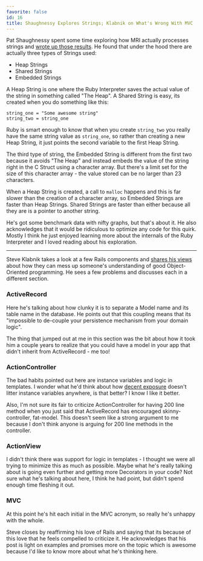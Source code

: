 ```yaml
---
favorite: false
id: 16
title: Shaughnessy Explores Strings; Klabnik on What's Wrong With MVC
---
```


Pat Shaughnessy spent some time exploring how MRI actually processes strings and [wrote up those results](http://patshaughnessy.net/2012/1/4/never-create-ruby-strings-longer-than-23-characters). He found that under the hood there are actually three types of Strings used:

* Heap Strings
* Shared Strings
* Embedded Strings

A Heap String is one where the Ruby Interpreter saves the actual value of the string in something called "The Heap". A Shared String is easy, its created when you do something like this:

	string_one = "Some awesome string"
	string_two = string_one

Ruby is smart enough to know that when you create `string_two` you really have the same string value as `string_one`, so rather than creating a new Heap String, it just points the second variable to the first Heap String.

The third type of string, the Embedded String is different from the first two because it avoids "The Heap" and instead embeds the value of the string right in the C Struct using a character array. But there's a limit set for the size of this character array - the value stored can be no larger than 23 characters.

When a Heap String is created, a call to `malloc` happens and this is far slower than the creation of a character array, so Embedded Strings are faster than Heap Strings. Shared Strings are faster than either because all they are is a pointer to another string.

He's got some benchmark data with nifty graphs, but that's about it. He also acknowledges that it would be ridiculous to optimize any code for this quirk. Mostly I think he just enjoyed learning more about the internals of the Ruby Interpreter and I loved reading about his exploration.

---

Steve Klabnik takes a look at a few Rails components and [shares his views](http://blog.steveklabnik.com/posts/2011-12-30-active-record-considered-harmful) about how they can mess up someone's understanding of good Object-Oriented programming. He sees a few problems and discusses each in a different section.

### ActiveRecord

Here he's talking about how clunky it is to separate a Model name and its table name in the database. He points out that this coupling means that its "impossible to de-couple your persistence mechanism from your domain logic".

The thing that jumped out at me in this section was the bit about how it took him a couple years to realize that you could have a model in your app that didn't inherit from ActiveRecord - me too!

### ActionController

The bad habits pointed out here are instance variables and logic in templates. I wonder what he'd think about how [decent exposure](https://github.com/voxdolo/decent_exposure) doesn't litter instance variables anywhere, is that better? I know I like it better.

Also, I'm not sure its fair to criticize ActionController for having 200 line method when you just said that ActiveRecord has encouraged skinny-controller, fat-model. This doesn't seem like a strong argument to me because I don't think anyone is arguing for 200 line methods in the controller.

### ActionView

I didn't think there was support for logic in templates - I thought we were all trying to minimize this as much as possible. Maybe what he's really talking about is going even further and getting more Decorators in your code? Not sure what he's talking about here, I think he had point, but didn't spend enough time fleshing it out.

### MVC

At this point he's hit each initial in the MVC acronym, so really he's unhappy with the whole.

Steve closes by reaffirming his love of Rails and saying that its because of this love that he feels compelled to criticize it. He acknowledges that his post is light on examples and promises more on the topic which is awesome because I'd like to know more about what he's thinking here.

